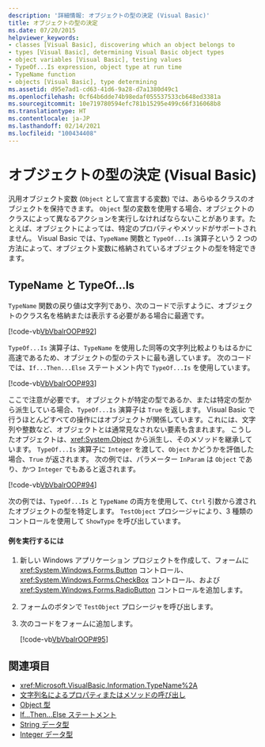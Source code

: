 ```yaml
---
description: '詳細情報: オブジェクトの型の決定 (Visual Basic)'
title: オブジェクトの型の決定
ms.date: 07/20/2015
helpviewer_keywords:
- classes [Visual Basic], discovering which an object belongs to
- types [Visual Basic], determining Visual Basic object types
- object variables [Visual Basic], testing values
- TypeOf...Is expression, object type at run time
- TypeName function
- objects [Visual Basic], type determining
ms.assetid: d95e7ad1-cd63-41d6-9a28-d7a1380d49c1
ms.openlocfilehash: 0cf64b6dde74b98edaf055537533cb648ed3381a
ms.sourcegitcommit: 10e719780594efc781b15295e499c66f316068b8
ms.translationtype: HT
ms.contentlocale: ja-JP
ms.lasthandoff: 02/14/2021
ms.locfileid: "100434408"
---
```

# <a name="determining-object-type-visual-basic"></a>オブジェクトの型の決定 (Visual Basic)

汎用オブジェクト変数 (`Object` として宣言する変数) では、あらゆるクラスのオブジェクトを保持できます。 `Object` 型の変数を使用する場合、オブジェクトのクラスによって異なるアクションを実行しなければならないことがあります。たとえば、オブジェクトによっては、特定のプロパティやメソッドがサポートされません。 Visual Basic では、`TypeName` 関数と `TypeOf...Is` 演算子という 2 つの方法によって、オブジェクト変数に格納されているオブジェクトの型を特定できます。  
  
## <a name="typename-and-typeofis"></a>TypeName と TypeOf…Is  

 `TypeName` 関数の戻り値は文字列であり、次のコードで示すように、オブジェクトのクラス名を格納または表示する必要がある場合に最適です。  
  
 [!code-vb[VbVbalrOOP#92](~/samples/snippets/visualbasic/VS_Snippets_VBCSharp/VbVbalrOOP/VB/OOP.vb#92)]  
  
 `TypeOf...Is` 演算子は、`TypeName` を使用した同等の文字列比較よりもはるかに高速であるため、オブジェクトの型のテストに最も適しています。 次のコードでは、`If...Then...Else` ステートメント内で `TypeOf...Is` を使用しています。  
  
 [!code-vb[VbVbalrOOP#93](~/samples/snippets/visualbasic/VS_Snippets_VBCSharp/VbVbalrOOP/VB/OOP.vb#93)]  
  
 ここで注意が必要です。 オブジェクトが特定の型であるか、または特定の型から派生している場合、`TypeOf...Is` 演算子は `True` を返します。 Visual Basic で行うほとんどすべての操作にはオブジェクトが関係しています。これには、文字列や整数など、オブジェクトとは通常見なされない要素も含まれます。 こうしたオブジェクトは、<xref:System.Object> から派生し、そのメソッドを継承しています。 `TypeOf...Is` 演算子に `Integer` を渡して、`Object` かどうかを評価した場合、`True` が返されます。 次の例では、パラメーター `InParam` は `Object` であり、かつ `Integer` でもあると返されます。  
  
 [!code-vb[VbVbalrOOP#94](~/samples/snippets/visualbasic/VS_Snippets_VBCSharp/VbVbalrOOP/VB/OOP.vb#94)]  
  
 次の例では、`TypeOf...Is` と `TypeName` の両方を使用して、`Ctrl` 引数から渡されたオブジェクトの型を特定します。 `TestObject` プロシージャにより、3 種類のコントロールを使用して `ShowType` を呼び出しています。  
  
#### <a name="to-run-the-example"></a>例を実行するには  
  
1. 新しい Windows アプリケーション プロジェクトを作成して、フォームに <xref:System.Windows.Forms.Button> コントロール、<xref:System.Windows.Forms.CheckBox> コントロール、および <xref:System.Windows.Forms.RadioButton> コントロールを追加します。  
  
2. フォームのボタンで `TestObject` プロシージャを呼び出します。  
  
3. 次のコードをフォームに追加します。  
  
     [!code-vb[VbVbalrOOP#95](~/samples/snippets/visualbasic/VS_Snippets_VBCSharp/VbVbalrOOP/VB/OOP.vb#95)]  
  
## <a name="see-also"></a>関連項目

- <xref:Microsoft.VisualBasic.Information.TypeName%2A>
- [文字列名によるプロパティまたはメソッドの呼び出し](calling-a-property-or-method-using-a-string-name.md)
- [Object 型](../../../language-reference/data-types/object-data-type.md)
- [If...Then...Else ステートメント](../../../language-reference/statements/if-then-else-statement.md)
- [String データ型](../../../language-reference/data-types/string-data-type.md)
- [Integer データ型](../../../language-reference/data-types/integer-data-type.md)
